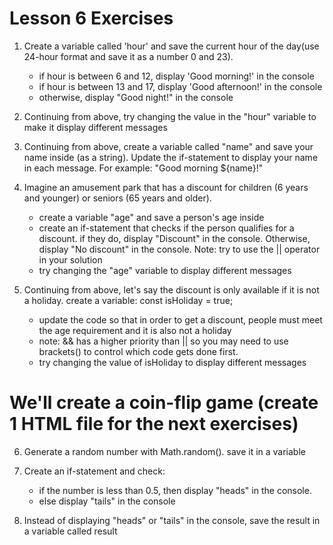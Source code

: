 # Lesson 6 Exercises

1. Create a variable called 'hour' and save the current hour of the day(use 24-hour format and save it as a number 0 and 23).
   - if hour is between 6 and 12, display 'Good morning!' in the console
   - if hour is between 13 and 17, display 'Good afternoon!' in the console
   - otherwise, display "Good night!" in the console

2. Continuing from above, try changing the value in the "hour" variable to make it display different messages

3. Continuing from above, create a variable called "name" and save your name inside (as a string). Update the if-statement to display your name in each message. For example: "Good morning ${name}!"

4. Imagine an amusement park that has a discount for children (6 years and younger) or seniors (65 years and older).
    - create a variable "age" and save a person's age inside
    - create an if-statement that checks if the person qualifies for a discount. if they do, display "Discount" in the console. Otherwise, display "No discount" in the console.
    Note: try to use the || operator in your solution
    - try changing the "age" variable to display different messages 

5. Continuing from above, let's say the discount is only available if it is not a holiday. create a variable: const isHoliday = true;
    - update the code so that in order to get a discount, people must meet the age requirement and it is also not a holiday
    - note: && has a higher priority than || so you may need to use brackets() to control which code gets done first.
    - try changing the value of isHoliday to display different messages

# We'll create a coin-flip game (create 1 HTML file for the next exercises)

6. Generate a random number with Math.random(). save it in a variable

7. Create an if-statement and check:
    - if the number is less than 0.5, then display "heads" in the console.
    - else display "tails" in the console

8. Instead of displaying "heads" or "tails" in the console, save the result in a variable called result